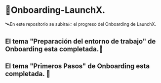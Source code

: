 # 🚀Onboarding-LaunchX.

🛰En este repositorio se subira💹 el progreso del Onboarding de LaunchX.

## El tema "Preparación del entorno de trabajo" de Onboarding esta completada.💚

## El tema "Primeros Pasos" de Onboarding esta completada. 💚
